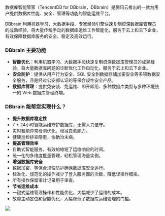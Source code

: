 数据库智能管家（TencentDB for DBbrain，DBbrain）是腾讯云推出的一款为用户提供数据库性能、安全、管理等功能的智能运维平台。

DBbrain 利用机器学习、大数据手段、专家经验引擎快速复制资深数据库管理员的成熟经验，将大量传统手动的数据库运维工作智能化，服务于云上和云下企业，有效保障数据库服务的安全、稳定及高效运行。

### DBbrain 主要功能
- **智能优化**：利用机器学习、大数据手段快速复制资深数据库管理员的成熟经验，将大量数据库问题的诊断优化工作自动化，服务于云上和云下企业。
- **安全防护**：提供从用户行为安全、SQL 安全到数据存储加密安全等多项数据安全服务，且是经过公安部认证的等保合规性安全产品。
- **数据库管理**：提供免安装、免运维、即开即用、多种数据库类型与多种环境统一的 Web 数据库管理终端。

### DBbrain 能帮您实现什么？
- <strong>提升数据库稳定性</strong>
 - 7 * 24小时智能运维守护数据库，无需人力值守。
 - 实时智能异常检测优化，增减自愈能力。
 - 健康巡检排查隐患，协助治未病。
- <strong>提高管理效率</strong>
 - 自助式智能服务，有效的缩短了运维响应的时间。
 - 统一化的多维度批量管理，轻松管理海量实例。
- **增强数据库安全**
 - 数据加密、等保合规性防护确保数据库安全运行。
 - 标准化、规范化的操作减少了登入服务器的次数，降低误操作概率。
 - 所有操作保留审计记录用于审查。
- <strong>节省运维成本</strong>
 - 一键式运维管理操作和性能优化，大幅减少了运维的成本。
 - 故障主动定位和智能优化，大幅降低了数据库运维管理的门槛。


![](https://main.qcloudimg.com/raw/70ae85a7814b5635b10b5eb2344e1f15.png)


